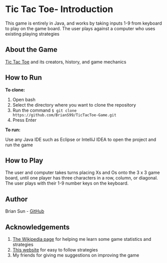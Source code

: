 # Tic Tac Toe- Introduction
This game is entirely in Java, and works by taking inputs 1-9 from keyboard to play on the game board. The user plays against a computer who uses existing playing strategies

About the Game
---
[Tic Tac Toe](https://en.wikipedia.org/wiki/Tic-tac-toe) and its creators, history, and game mechanics

How to Run
---
__To clone:__
1. Open bash
2. Select the directory where you want to clone the repository
3. Run the command `$ git clone https://github.com/BrianS99/TicTacToe-Game.git`
4. Press Enter

__To run:__

Use any Java IDE such as Eclipse or IntelliJ IDEA to open the project and run the game

How to Play
---
The user and computer takes turns placing Xs and Os onto the 3 x 3 game board, until one player has three characters in a row, column, or diagonal. The user plays with their 1-9 number keys on the keyboard. 

Author
---
Brian Sun - [GitHub](https://github.com/BrianS99)

Acknowledgements
---
1. [The Wikipedia page](https://en.wikipedia.org/wiki/Tic-tac-toe) for helping me learn some game statistics and strategies
2. [This website](https://www.instructables.com/id/Winning-tic-tac-toe-strategies/) for easy to follow strategies
2. My friends for giving me suggestions on improving the game
